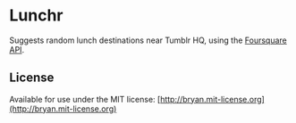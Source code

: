 # Lunchr

Suggests random lunch destinations near Tumblr HQ, using the [Foursquare API](http://api.foursquare.com).

## License
Available for use under the MIT license: [http://bryan.mit-license.org](http://bryan.mit-license.org)
